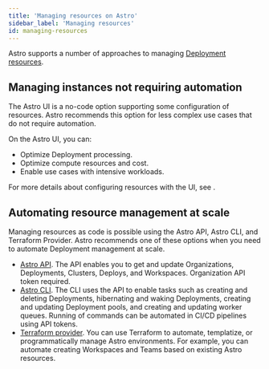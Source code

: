 ```yaml
---
title: 'Managing resources on Astro'
sidebar_label: 'Managing resources'
id: managing-resources
---
```


Astro supports a number of approaches to managing [Deployment resources](https://www.astronomer.io/docs/astro/deployment-settings#deployment-resources).

## Managing instances not requiring automation

The Astro UI is a no-code option supporting some configuration of resources. Astro recommends this option for less complex use cases that do not require automation.

On the Astro UI, you can:

- Optimize Deployment processing.
- Optimize compute resources and cost.
- Enable use cases with intensive workloads.

For more details about configuring resources with the UI, see []().

## Automating resource management at scale

Managing resources as code is possible using the Astro API, Astro CLI, and Terraform Provider. Astro recommends one of these options when you need to automate Deployment management at scale.

- [Astro API](https://www.astronomer.io/docs/api). The API enables you to get and update Organizations, Deployments, Clusters, Deploys, and Workspaces. Organization API token required.
- [Astro CLI](https://www.astronomer.io/docs/astro/cli/overview). The CLI uses the API to enable tasks such as creating and deleting Deployments, hibernating and waking Deployments, creating and updating Deployment pools, and creating and updating worker queues. Running of commands can be automated in CI/CD pipelines using API tokens.
- [Terraform provider](https://www.astronomer.io/docs/astro/terraform-provider). You can use Terraform to automate, templatize, or programmatically manage Astro environments. For example, you can automate creating Workspaces and Teams based on existing Astro resources.
